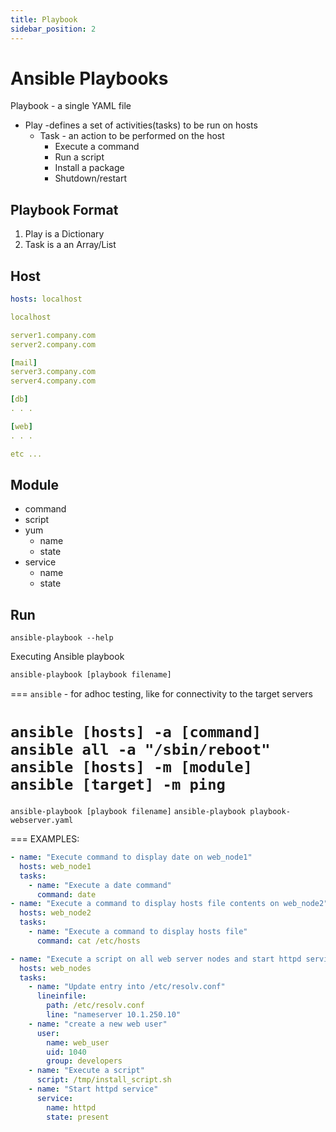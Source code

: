 ```yaml
---
title: Playbook
sidebar_position: 2
---
```


# Ansible Playbooks

Playbook - a single YAML file

- Play -defines a set of activities(tasks) to be run on hosts
  - Task - an action to be performed on the host
    - Execute a command
    - Run a script
    - Install a package
    - Shutdown/restart

## Playbook Format

1. Play is a Dictionary
2. Task is a an Array/List

## Host

```yaml title="playbook.yml"
hosts: localhost
```

```yaml title="inventory"
localhost

server1.company.com
server2.company.com

[mail]
server3.company.com
server4.company.com

[db]
. . .

[web]
. . .

etc ...
```

## Module

- command
- script
- yum
  - name
  - state
- service
  - name
  - state

## Run

`ansible-playbook --help`

Executing Ansible playbook

```bash title="syntax"
ansible-playbook [playbook filename]
```

===
`ansible` - for adhoc testing, like for connectivity to the target servers

`ansible [hosts] -a [command]`  
`ansible all -a "/sbin/reboot"`  
`ansible [hosts] -m [module]`  
`ansible [target] -m ping`  
===

`ansible-playbook [playbook filename]`
`ansible-playbook playbook-webserver.yaml`

===
EXAMPLES:

```yaml
- name: "Execute command to display date on web_node1"
  hosts: web_node1
  tasks:
    - name: "Execute a date command"
      command: date
- name: "Execute a command to display hosts file contents on web_node2"
  hosts: web_node2
  tasks:
    - name: "Execute a command to display hosts file"
      command: cat /etc/hosts
```

```yaml
- name: "Execute a script on all web server nodes and start httpd service"
  hosts: web_nodes
  tasks:
    - name: "Update entry into /etc/resolv.conf"
      lineinfile:
        path: /etc/resolv.conf
        line: "nameserver 10.1.250.10"
    - name: "create a new web user"
      user:
        name: web_user
        uid: 1040
        group: developers
    - name: "Execute a script"
      script: /tmp/install_script.sh
    - name: "Start httpd service"
      service:
        name: httpd
        state: present
```

